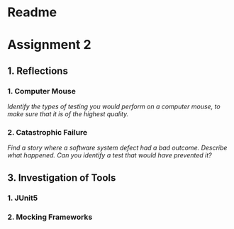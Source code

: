 # Readme

# Assignment 2

## 1. Reflections
### 1. Computer Mouse
*Identify the types of testing you would perform on a computer mouse, to make sure that it is of the highest quality.*


### 2. Catastrophic Failure
*Find a story where a software system defect had a bad outcome. Describe what happened. Can you identify a test that would have prevented it?*


## 3. Investigation of Tools
### 1. JUnit5

### 2. Mocking Frameworks
